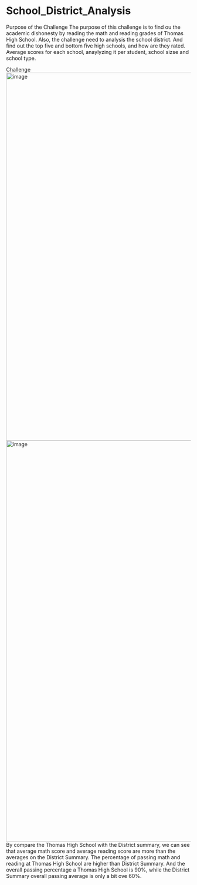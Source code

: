 # School_District_Analysis
Purpose of the Challenge
The purpose of this challenge is to find ou the academic dishonesty by reading the math and reading grades of Thomas High School. Also, the challenge need to analysis the school district. And find out the top five and bottom five high schools, and how are they rated. Average scores for each school, anaylyzing it per student, school sizse and school type.


Challenge
<img width="1003" alt="image" src="https://user-images.githubusercontent.com/6320035/161470098-ddb9b160-2965-47b8-9771-c1995d7796c9.png">
<img width="1095" alt="image" src="https://user-images.githubusercontent.com/6320035/161470191-24fec953-a830-4a3d-8b34-a990d4165eb5.png">
By compare the Thomas High School with the District summary, we can see that average math score and average reading score are more than the averages on the District Summary. The percentage of passing math and reading at Thomas High School are higher than District Summary. And the overall passing percentage a Thomas High School is 90%, while the District Summary overall passing average is only a bit ove 60%.
